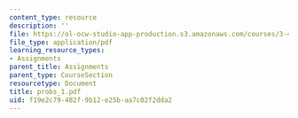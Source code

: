 ```yaml
---
content_type: resource
description: ''
file: https://ol-ocw-studio-app-production.s3.amazonaws.com/courses/3-45-magnetic-materials-spring-2004/f19e2c79482f9b12e25baa7c02f2dda2_probs_1.pdf
file_type: application/pdf
learning_resource_types:
- Assignments
parent_title: Assignments
parent_type: CourseSection
resourcetype: Document
title: probs_1.pdf
uid: f19e2c79-482f-9b12-e25b-aa7c02f2dda2
---
```

